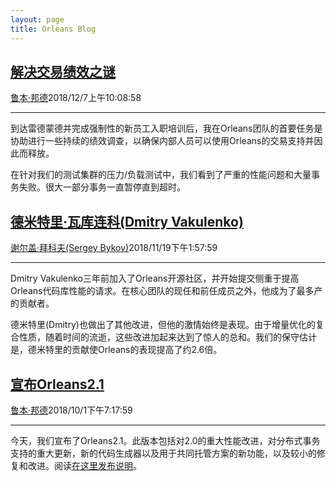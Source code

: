 ```yaml
---
layout: page
title: Orleans Blog
---
```


## [解决交易绩效之谜](solving-a-transactions-performance-mystery.md)

[鲁本·邦德](https://github.com/ReubenBond)2018/12/7上午10:08:58

* * *

到达雷德蒙德并完成强制性的新员工入职培训后，我在Orleans团队的首要任务是协助进行一些持续的绩效调查，以确保内部人员可以使用Orleans的交易支持并因此而释放。

在针对我们的测试集群的压力/负载测试中，我们看到了严重的性能问题和大量事务失败。很大一部分事务一直暂停直到超时。

## [德米特里·瓦库连科(Dmitry Vakulenko)](dmitry-vakulenko.md)

[谢尔盖·拜科夫(Sergey Bykov)](https://github.com/sergeybykov)2018/11/19下午1:57:59

* * *

Dmitry Vakulenko三年前加入了Orleans开源社区，并开始提交侧重于提高Orleans代码库性能的请求。在核心团队的现任和前任成员之外，他成为了最多产的贡献者。

德米特里(Dmitry)也做出了其他改进，但他的激情始终是表现。由于增量优化的复合性质，随着时间的流逝，这些改进加起来达到了惊人的总和。我们的保守估计是，德米特里的贡献使Orleans的表现提高了约2.6倍。

## [宣布Orleans2.1](announcing-orleans-2.1.md)

[鲁本·邦德](https://github.com/ReubenBond)2018/10/1下午7:17:59

* * *

今天，我们宣布了Orleans2.1。此版本包括对2.0的重大性能改进，对分布式事务支持的重大更新，新的代码生成器以及用于共同托管方案的新功能，以及较小的修复和改进。阅读[在这里发布说明](https://github.com/dotnet/orleans/releases/tag/v2.1.0)。
